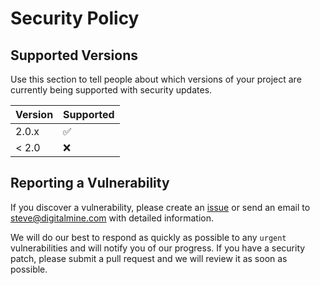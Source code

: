 # Security Policy

## Supported Versions

Use this section to tell people about which versions of your project are
currently being supported with security updates.

| Version | Supported          |
| ------- | ------------------ |
| 2.0.x   | :white_check_mark: |
| < 2.0   | :x:                |

## Reporting a Vulnerability

If you discover a vulnerability, please create an [issue](https://github.com/stevewithington/MuraPlugin/issues)
or send an email to steve@digitalmine.com with detailed information.

We will do our best to respond as quickly as possible to any `urgent` vulnerabilities and will notify you
of our progress. If you have a security patch, please submit a pull request and we will review it as
soon as possible.
